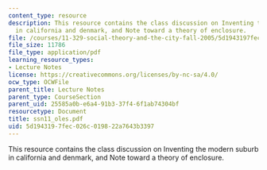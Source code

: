 ```yaml
---
content_type: resource
description: This resource contains the class discussion on Inventing the modern suburb
  in california and denmark, and Note toward a theory of enclosure.
file: /courses/11-329-social-theory-and-the-city-fall-2005/5d1943197fec026c019822a7643b3397_ssn11_oles.pdf
file_size: 11786
file_type: application/pdf
learning_resource_types:
- Lecture Notes
license: https://creativecommons.org/licenses/by-nc-sa/4.0/
ocw_type: OCWFile
parent_title: Lecture Notes
parent_type: CourseSection
parent_uid: 25585a0b-e6a4-91b3-37f4-6f1ab74304bf
resourcetype: Document
title: ssn11_oles.pdf
uid: 5d194319-7fec-026c-0198-22a7643b3397
---
```

This resource contains the class discussion on Inventing the modern suburb in california and denmark, and Note toward a theory of enclosure.